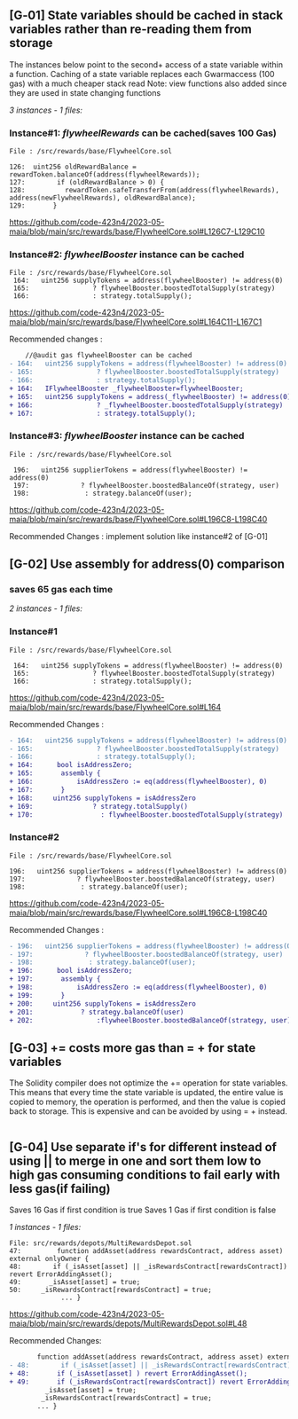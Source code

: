 ## [G‑01] State variables should be cached in stack variables rather than re-reading them from storage

The instances below point to the second+ access of a state variable within a function. Caching of a state variable replaces each Gwarmaccess (100 gas) with a much cheaper stack read
Note: view functions also added since they are used in state changing functions

_3 instances - 1 files:_

### Instance#1: _flywheelRewards_ can be cached(saves 100 Gas)

```solidity
File : /src/rewards/base/FlywheelCore.sol

126:  uint256 oldRewardBalance = rewardToken.balanceOf(address(flywheelRewards));
127:        if (oldRewardBalance > 0) {
128:          rewardToken.safeTransferFrom(address(flywheelRewards), address(newFlywheelRewards), oldRewardBalance);
129:       }
```

https://github.com/code-423n4/2023-05-maia/blob/main/src/rewards/base/FlywheelCore.sol#L126C7-L129C10

### Instance#2: _flywheelBooster_ instance can be cached

```solidity
File : /src/rewards/base/FlywheelCore.sol
 164:   uint256 supplyTokens = address(flywheelBooster) != address(0)
 165:                ? flywheelBooster.boostedTotalSupply(strategy)
 166:                : strategy.totalSupply();
```

https://github.com/code-423n4/2023-05-maia/blob/main/src/rewards/base/FlywheelCore.sol#L164C11-L167C1

Recommended changes :

```diff
    //@audit gas flywheelBooster can be cached
- 164:   uint256 supplyTokens = address(flywheelBooster) != address(0)
- 165:                ? flywheelBooster.boostedTotalSupply(strategy)
- 166:                : strategy.totalSupply();
+ 164:   IFlywheelBooster _flywheelBooster=flywheelBooster;
+ 165:   uint256 supplyTokens = address(_flywheelBooster) != address(0)
+ 166:                ? _flywheelBooster.boostedTotalSupply(strategy)
+ 167:                : strategy.totalSupply();
```

### Instance#3: _flywheelBooster_ instance can be cached

```solidity
File : /src/rewards/base/FlywheelCore.sol

 196:   uint256 supplierTokens = address(flywheelBooster) != address(0)
 197:             ? flywheelBooster.boostedBalanceOf(strategy, user)
 198:              : strategy.balanceOf(user);
```

https://github.com/code-423n4/2023-05-maia/blob/main/src/rewards/base/FlywheelCore.sol#L196C8-L198C40

Recommended Changes : implement solution like instance#2 of [G-01]

## [G-02] Use assembly for address(0) comparison

### saves 65 gas each time

_2 instances - 1 files:_

### Instance#1

```solidity
File : /src/rewards/base/FlywheelCore.sol

 164:   uint256 supplyTokens = address(flywheelBooster) != address(0)
 165:                ? flywheelBooster.boostedTotalSupply(strategy)
 166:                : strategy.totalSupply();
```

https://github.com/code-423n4/2023-05-maia/blob/main/src/rewards/base/FlywheelCore.sol#L164

Recommended Changes :

```diff
- 164:   uint256 supplyTokens = address(flywheelBooster) != address(0)
- 165:                ? flywheelBooster.boostedTotalSupply(strategy)
- 166:                : strategy.totalSupply();
+ 164:      bool isAddressZero;
+ 165:       assembly {
+ 166:           isAddressZero := eq(address(flywheelBooster), 0)
+ 167:       }
+ 168:     uint256 supplyTokens = isAddressZero
+ 169:               ? strategy.totalSupply()
+ 170:                 : flywheelBooster.boostedTotalSupply(strategy)
```

### Instance#2

```solidity
File : /src/rewards/base/FlywheelCore.sol

196:   uint256 supplierTokens = address(flywheelBooster) != address(0)
197:             ? flywheelBooster.boostedBalanceOf(strategy, user)
198:              : strategy.balanceOf(user);
```

https://github.com/code-423n4/2023-05-maia/blob/main/src/rewards/base/FlywheelCore.sol#L196C8-L198C40

Recommended Changes :

```diff
- 196:   uint256 supplierTokens = address(flywheelBooster) != address(0)
- 197:             ? flywheelBooster.boostedBalanceOf(strategy, user)
- 198:              : strategy.balanceOf(user);
+ 196:      bool isAddressZero;
+ 197:       assembly {
+ 198:           isAddressZero := eq(address(flywheelBooster), 0)
+ 199:       }
+ 200:     uint256 supplyTokens = isAddressZero
+ 201:            ? strategy.balanceOf(user)
+ 202:                :flywheelBooster.boostedBalanceOf(strategy, user)
```

## [G-03] <x> += <y> costs more gas than <x> = <x> + <y> for state variables

The Solidity compiler does not optimize the <x> += <y> operation for state variables. This means that every time the state variable is updated, the entire value is copied to memory, the operation is performed, and then the value is copied back to storage. This is expensive and can be avoided by using <x> = <x> + <y> instead.

```solidity

```

## [G-04] Use separate if's for different instead of using || to merge in one and sort them low to high gas consuming conditions to fail early with less gas(if failing)

Saves 16 Gas if first condition is true
Saves 1 Gas if first condition is false

_1 instances - 1 files:_

```solidity
File: src/rewards/depots/MultiRewardsDepot.sol
47:         function addAsset(address rewardsContract, address asset) external onlyOwner {
48:        if (_isAsset[asset] || _isRewardsContract[rewardsContract]) revert ErrorAddingAsset();
49:       _isAsset[asset] = true;
50:     _isRewardsContract[rewardsContract] = true;
             ... }
```

https://github.com/code-423n4/2023-05-maia/blob/main/src/rewards/depots/MultiRewardsDepot.sol#L48

Recommended Changes:

```diff
       function addAsset(address rewardsContract, address asset) external onlyOwner {
- 48:        if (_isAsset[asset] || _isRewardsContract[rewardsContract]) revert ErrorAddingAsset();
+ 48:       if (_isAsset[asset] ) revert ErrorAddingAsset();
+ 49:       if (_isRewardsContract[rewardsContract]) revert ErrorAddingAsset();
         _isAsset[asset] = true;
        _isRewardsContract[rewardsContract] = true;
       ... }
```
